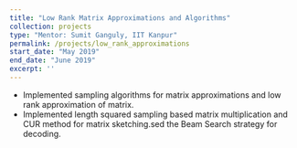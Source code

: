 ```yaml
---
title: "Low Rank Matrix Approximations and Algorithms"
collection: projects
type: "Mentor: Sumit Ganguly, IIT Kanpur"
permalink: /projects/low_rank_approximations
start_date: "May 2019"
end_date: "June 2019" 
excerpt: ''
---
```


- Implemented sampling algorithms for matrix approximations and low rank approximation of matrix.
- Implemented length squared sampling based matrix multiplication and CUR method for matrix sketching.sed the Beam Search strategy for decoding.
